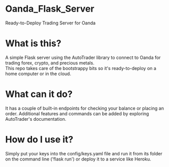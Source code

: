 # Oanda_Flask_Server
Ready-to-Deploy Trading Server for Oanda

# What is this?
A simple Flask server using the AutoTrader library to connect to Oanda for trading forex, crypto, and precious metals.  
This repo takes care of the bootstrappy bits so it's ready-to-deploy on a home computer or in the cloud.

# What can it do?
It has a couple of built-in endpoints for checking your balance or placing an order.
Additional features and commands can be added by exploring AutoTrader's documentation.

# How do I use it?
Simply put your keys into the config/keys.yaml file and run it from its folder on the command line ('flask run') or deploy it to a service like Heroku.




